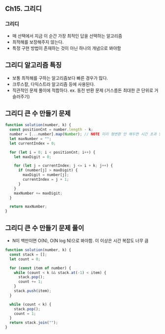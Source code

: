 ## Ch15. 그리디

### 그리디

- 매 선택에서 지금 이 순간 가장 최적인 답을 선택하는 알고리즘
- 최적해를 보장해주지 않는다.
- 특정 구현 방법이 존재하는 것이 아닌 하나의 개념으로 봐야함

## 그리디 알고리즘 특징

- 보통 최적해를 구하는 알고리즘보다 빠른 경우가 많다.
- 크루스칼, 다익스트라 알고리즘 등에 사용된다.
- 직관적인 문제 풀이에 적합하다.
  ex. 동전 반환 문제 (거스름돈 최대한 큰 단위로 거슬러주기)

## 그리디 큰 수 만들기 문제

```js
function solution(number, k) {
  const positionCnt = number.length - k;
  number = [...number].map(Number); // NOTE 미리 형변환 안 해두면 시간 초과 남
  let maxNumber = "";
  let currentIndex = 0;

  for (let i = 0; i < positionCnt; i++) {
    let maxDigit = 0;

    for (let j = currentIndex; j <= i + k; j++) {
      if (number[j] > maxDigit) {
        maxDigit = number[j];
        currentIndex = j + 1;
      }
    }
    maxNumber += maxDigit;
  }

  return maxNumber;
}
```

## 그리디 큰 수 만들기 문제 풀이

- N이 백만이면 O(N), O(N log N)으로 봐야함. 이 이상은 시간 복잡도 너무 큼

```js
function solution(number, k) {
  const stack = [];
  let count = 0;

  for (const item of number) {
    while (count < k && stack.at(-1) < item) {
      stack.pop();
      count += 1;
    }
    stack.push(item);
  }

  while (count < k) {
    stack.pop();
    count = 1;
  }
  return stack.join("");
}
```

